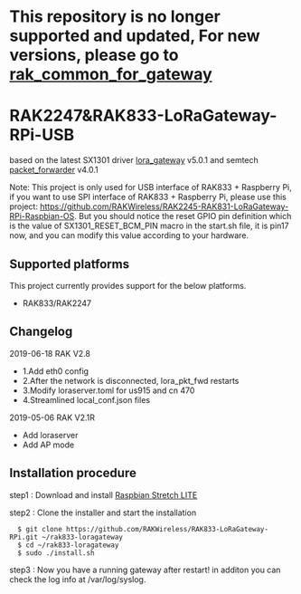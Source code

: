 # This repository is no longer supported and updated, For new versions, please go to [rak_common_for_gateway](https://github.com/RAKWireless/rak_common_for_gateway)



# RAK2247&RAK833-LoRaGateway-RPi-USB

based on the latest SX1301 driver [lora_gateway](https://github.com/Lora-net/lora_gateway) v5.0.1 and semtech [packet_forwarder](https://github.com/Lora-net/packet_forwarder) v4.0.1  

Note: This project is only used for USB interface of RAK833 + Raspberry Pi, if you want to use SPI interface of RAK833 + Raspberry Pi, please use this project:
https://github.com/RAKWireless/RAK2245-RAK831-LoRaGateway-RPi-Raspbian-OS. But you should notice the reset GPIO pin definition which is the value of SX1301_RESET_BCM_PIN macro in the start.sh file, it is pin17 now, and you can modify this value according to your hardware.

##	Supported platforms

This project currently provides support for the below platforms.

* RAK833/RAK2247

##	Changelog

2019-06-18 RAK V2.8

* 1.Add eth0 config
* 2.After the network is disconnected, lora_pkt_fwd restarts
* 3.Modify loraserver.toml for us915 and cn 470
* 4.Streamlined local_conf.json files

2019-05-06 RAK V2.1R

* Add loraserver
* Add AP mode

##	Installation procedure

step1 : Download and install [Raspbian Stretch LITE](https://www.raspberrypi.org/downloads/raspbian/) 


step2 : Clone the installer and start the installation

      $ git clone https://github.com/RAKWireless/RAK833-LoRaGateway-RPi.git ~/rak833-loragateway
      $ cd ~/rak833-loragateway
      $ sudo ./install.sh

step3 : Now you have a running gateway after restart! in additon you can check the log info at /var/log/syslog.
